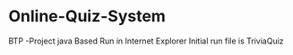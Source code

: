 # Online-Quiz-System
BTP -Project java Based
Run in Internet Explorer
Initial run file is TriviaQuiz
